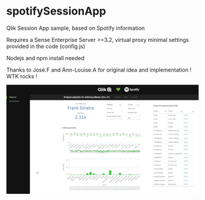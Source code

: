 # spotifySessionApp
Qlik Session App sample, based on Spotify information

Requires a Sense Enterprise Server >=3.2, virtual proxy minimal settings provided in the code (config.js)

Nodejs and npm install needed

Thanks to José.F and Ann-Louise.A for original idea and implementation ! WTK rocks !

![alt text](https://raw.githubusercontent.com/aalteirac/spotifySessionApp/27201dacd1ce35f144ba318e17303729d1921036/thumb.png "screen-shot")
